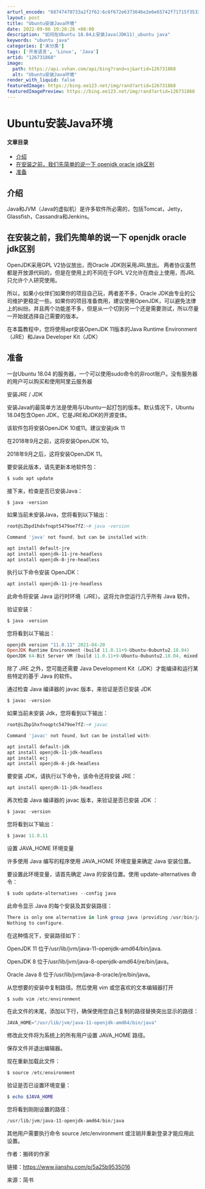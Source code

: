 ```yaml
---
arturl_encode: "68747470733a2f2f62:6c6f672e6373646e2e6e65742f71715f35333133373730372f:61727469636c652f64657461696c732f313236373331383638"
layout: post
title: "Ubuntu安装Java环境"
date: 2022-09-06 19:28:26 +08:00
description: "如何在Ubuntu 18.04上安装Java(JDK11)_ubuntu java"
keywords: "ubuntu java"
categories: ['未分类']
tags: ['开发语言', 'Linux', 'Java']
artid: "126731868"
image:
  path: https://api.vvhan.com/api/bing?rand=sj&artid=126731868
  alt: "Ubuntu安装Java环境"
render_with_liquid: false
featuredImage: https://bing.ee123.net/img/rand?artid=126731868
featuredImagePreview: https://bing.ee123.net/img/rand?artid=126731868
---
```


# Ubuntu安装Java环境

#### 文章目录

* [介绍](#_2)
* [在安装之前，我们先简单的说一下 openjdk oracle jdk区别](#_openjdk_oracle_jdk_6)
* [准备](#_13)

## 介绍

Java和JVM（Java的虚拟机）是许多软件所必需的，包括Tomcat，Jetty，Glassfish，Cassandra和Jenkins。

## 在安装之前，我们先简单的说一下 openjdk oracle jdk区别

OpenJDK采用GPL V2协议放出，而Oracle JDK则采用JRL放出。 两者协议虽然都是开放源代码的，但是在使用上的不同在于GPL V2允许在商业上使用，而JRL只允许个人研究使用。

所以，如果小伙伴们如果你的项目自己玩，两者差不多，Oracle JDK由专业的公司维护更稳定一些。如果你的项目准备商用，建议使用OpenJDK，可以避免法律上的纠纷。并且两个功能差不多，但是从一个切到另一个还是需要测试，所以尽量一开始就选择自己需要的版本。

在本篇教程中，您将使用apt安装OpenJDK 11版本的Java Runtime Environment（JRE）和Java Developer Kit（JDK）

## 准备

一台Ubuntu 18.04 的服务器，一个可以使用sudo命令的非root账户。没有服务器的用户可以购买和使用阿里云服务器
  
安装JRE / JDK
  
安装Java的最简单方法是使用与Ubuntu一起打包的版本。默认情况下，Ubuntu 18.04包含Open JDK，它是JRE和JDK的开源变体。

该软件包将安装OpenJDK 10或11。建议安装jdk 11

在2018年9月之前，这将安装OpenJDK 10。
  
2018年9月之后，这将安装OpenJDK 11。
  
要安装此版本，请先更新本地软件包：

```powershell
$ sudo apt update

```

接下来，检查是否已安装Java：

```powershell
$ java -version

```

如果当前未安装Java，您将看到以下输出：

```powershell
root@iZbpd1hdxfnqpt5479oe7fZ:~# java -version

Command 'java' not found, but can be installed with:

apt install default-jre
apt install openjdk-11-jre-headless
apt install openjdk-8-jre-headless

```

执行以下命令安装 OpenJDK：

```powershell
apt install openjdk-11-jre-headless

```

此命令将安装 Java 运行时环境（JRE）。这将允许您运行几乎所有 Java 软件。

验证安装：

```powershell
$ java -version

```

您将看到以下输出：

```powershell
openjdk version "11.0.11" 2021-04-20
OpenJDK Runtime Environment (build 11.0.11+9-Ubuntu-0ubuntu2.18.04)
OpenJDK 64-Bit Server VM (build 11.0.11+9-Ubuntu-0ubuntu2.18.04, mixed mode, sharing)

```

除了 JRE 之外，您可能还需要 Java Development Kit（JDK）才能编译和运行某些特定的基于 Java 的软件。
  
通过检查 Java 编译器的 javac 版本，来验证是否已安装 JDK

```powershell
$ javac -version

```

如果当前未安装 Jdk，您将看到以下输出：

```powershell
root@iZbp1hxfnoqptc5479oe7fZ:~# javac

Command 'javac' not found, but can be installed with:

apt install default-jdk
apt install openjdk-11-jdk-headless
apt install ecj
apt install openjdk-8-jdk-headless

```

要安装 JDK，请执行以下命令，该命令还将安装 JRE：

```powershell
apt install openjdk-11-jdk-headless

```

再次检查 Java 编译器的 javac 版本，来验证是否已安装 JDK ：

```powershell
$ javac -version

```

您将看到以下输出：

```powershell
$ javac 11.0.11

```

设置 JAVA_HOME 环境变量
  
许多使用 Java 编写的程序使用 JAVA_HOME 环境变量来确定 Java 安装位置。

要设置此环境变量，请首先确定 Java 的安装位置。使用 update-alternatives 命令：

```powershell
$ sudo update-alternatives --config java

```

此命令显示 Java 的每个安装及其安装路径：

```powershell
There is only one alternative in link group java (providing /usr/bin/java): /usr/lib/jvm/java-11-openjdk-amd64/bin/java
Nothing to configure.

```

在这种情况下，安装路径如下：

OpenJDK 11 位于/usr/lib/jvm/java-11-openjdk-amd64/bin/java.
  
OpenJDK 8 位于/usr/lib/jvm/java-8-openjdk-amd64/jre/bin/java。
  
Oracle Java 8 位于/usr/lib/jvm/java-8-oracle/jre/bin/java。
  
从您想要的安装中复制路径。然后使用 vim 或您喜欢的文本编辑器打开

```powershell
$ sudo vim /etc/environment

```

在此文件的末尾，添加以下行，确保使用您自己复制的路径替换突出显示的路径：

```powershell
JAVA_HOME="/usr/lib/jvm/java-11-openjdk-amd64/bin/java"

```

修改此文件将为系统上的所有用户设置 JAVA_HOME 路径。

保存文件并退出编辑器。

现在重新加载此文件：

```powershell
$ source /etc/environment

```

验证是否已设置环境变量：

```powershell
$ echo $JAVA_HOME

```

您将看到刚刚设置的路径：

```powershell
/usr/lib/jvm/java-11-openjdk-amd64/bin/java

```

其他用户需要执行命令 source /etc/environment 或注销并重新登录才能应用此设置。

作者：搬砖的作家
  
链接：https://www.jianshu.com/p/5a25b9535016
  
来源：简书
